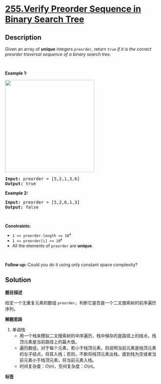 # [255.Verify Preorder Sequence in Binary Search Tree](https://leetcode.com/problems/verify-preorder-sequence-in-binary-search-tree/description/)

## Description

<p>Given an array of <strong>unique</strong> integers <code>preorder</code>, return <code>true</code> <em>if it is the correct preorder traversal sequence of a binary search tree</em>.</p>

<p>&nbsp;</p>
<p><strong class="example">Example 1:</strong></p>
<img alt="" src="https://fastly.jsdelivr.net/gh/doocs/leetcode@main/solution/0200-0299/0255.Verify%20Preorder%20Sequence%20in%20Binary%20Search%20Tree/images/preorder-tree.jpg" style="width: 292px; height: 302px;" />
<pre>
<strong>Input:</strong> preorder = [5,2,1,3,6]
<strong>Output:</strong> true
</pre>

<p><strong class="example">Example 2:</strong></p>

<pre>
<strong>Input:</strong> preorder = [5,2,6,1,3]
<strong>Output:</strong> false
</pre>

<p>&nbsp;</p>
<p><strong>Constraints:</strong></p>

<ul>
  <li><code>1 &lt;= preorder.length &lt;= 10<sup>4</sup></code></li>
  <li><code>1 &lt;= preorder[i] &lt;= 10<sup>4</sup></code></li>
  <li>All the elements of <code>preorder</code> are <strong>unique</strong>.</li>
</ul>

<p>&nbsp;</p>
<p><strong>Follow up:</strong> Could you do it using only constant space complexity?</p>

## Solution

**题目描述**

给定一个无重复元素的数组 `preorder`，判断它是否是一个二叉搜索树的前序遍历序列。

**解题思路**

1. 单调栈
   - 用一个栈来模拟二叉搜索树的中序遍历，栈中保存的是路径上的结点，栈顶元素是当前路径上的最大值。
   - 遍历数组，对于每个元素，若小于栈顶元素，则说明当前元素是栈顶元素的左子结点，将其入栈；否则，不断将栈顶元素出栈，直到栈为空或者当前元素小于栈顶元素，将当前元素入栈。
   - 时间复杂度：$O(n)$，空间复杂度：$O(n)$。

**标签**
